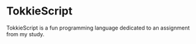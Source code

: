 # TokkieScript
TokkieScript is a fun programming language dedicated to an assignment from my study.
